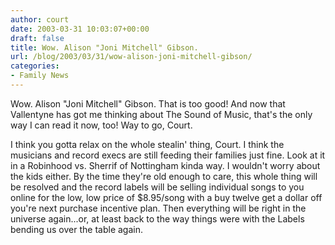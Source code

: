 ```yaml
---
author: court
date: 2003-03-31 10:03:07+00:00
draft: false
title: Wow. Alison "Joni Mitchell" Gibson.
url: /blog/2003/03/31/wow-alison-joni-mitchell-gibson/
categories:
- Family News
---
```


Wow. Alison "Joni Mitchell" Gibson. That is too good! And now that Vallentyne has got me thinking about The Sound of Music, that's the only way I can read it now, too! Way to go, Court.

I think you gotta relax on the whole stealin' thing, Court. I think the musicians and record execs are still feeding their families just fine. Look at it in a Robinhood vs. Sherrif of Nottingham kinda way. I wouldn't worry about the kids either. By the time they're old enough to care, this whole thing will be resolved and the record labels will be selling individual songs to you online for the low, low price of $8.95/song with a buy twelve get a dollar off you're next purchase incentive plan. Then everything will be right in the universe again...or, at least back to the way things were with the Labels bending us over the table again.
